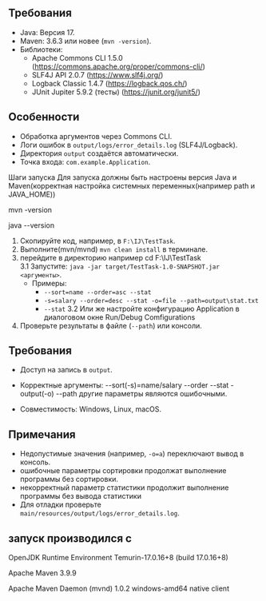 ## Требования
- Java: Версия 17.
- Maven: 3.6.3 или новее (`mvn -version`).
- Библиотеки:
    - Apache Commons CLI 1.5.0 (https://commons.apache.org/proper/commons-cli/)
    - SLF4J API 2.0.7 (https://www.slf4j.org/)
    - Logback Classic 1.4.7 (https://logback.qos.ch/)
    - JUnit Jupiter 5.9.2 (тесты) (https://junit.org/junit5/)

## Особенности
- Обработка аргументов через Commons CLI.
- Логи ошибок в `output/logs/error_details.log` (SLF4J/Logback).
- Директория `output` создаётся автоматически.
- Точка входа: `com.example.Application`.

Шаги запуска
Для запуска должны быть настроены версия Java и Maven(корректная настройка системных переменных(например path и JAVA_HOME))

mvn -version

java --version

1. Скопируйте код, например, в `F:\IJ\TestTask`.
2. Выполните(mvn/mvnd) `mvn clean install` в терминале.
3. перейдите в директорию например cd F:\IJ\TestTask  
   3.1 Запустите: `java -jar target/TestTask-1.0-SNAPSHOT.jar <аргументы>`.
    - Примеры:
        - `--sort=name --order=asc --stat`
        - `-s=salary --order=desc --stat -o=file --path=output\stat.txt`
        - `--stat`
          3.2 Или же настройте конфигурацию Application в диалоговом окне Run/Debug Comfigurations
4. Проверьте результаты в файле (`--path`) или консоли.

## Требования
- Доступ на запись в `output`.

- Корректные аргументы:
  --sort(-s)=name/salary
  --order
  --stat
  -output(-o)
  --path
  другие параметры являются ошибочными.

- Совместимость: Windows, Linux, macOS.

## Примечания
- Недопустимые значения (например, `-o=а`) переключают вывод в консоль.
- ошибочные параметры сортировки продолжат выполнение программы без сортировки.
- некорректный параметр статистики продолжит выполнение программы без вывода статистики
- Для отладки проверьте `main/resources/output/logs/error_details.log`.

## запуск производился с

OpenJDK Runtime Environment Temurin-17.0.16+8 (build 17.0.16+8)

Apache Maven 3.9.9

Apache Maven Daemon (mvnd) 1.0.2 windows-amd64 native client